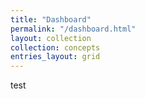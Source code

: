 ```yaml
---
title: "Dashboard"
permalink: "/dashboard.html"
layout: collection
collection: concepts
entries_layout: grid
---
```


test
